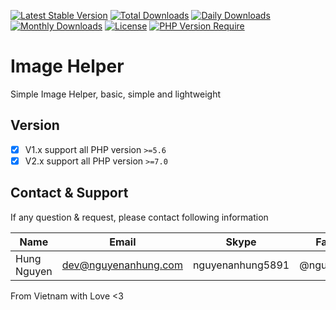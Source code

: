 [![Latest Stable Version](https://img.shields.io/packagist/v/nguyenanhung/image-helper.svg?style=flat-square)](https://packagist.org/packages/nguyenanhung/image-helper)
[![Total Downloads](https://img.shields.io/packagist/dt/nguyenanhung/image-helper.svg?style=flat-square)](https://packagist.org/packages/nguyenanhung/image-helper)
[![Daily Downloads](https://img.shields.io/packagist/dd/nguyenanhung/image-helper.svg?style=flat-square)](https://packagist.org/packages/nguyenanhung/image-helper)
[![Monthly Downloads](https://img.shields.io/packagist/dm/nguyenanhung/image-helper.svg?style=flat-square)](https://packagist.org/packages/nguyenanhung/image-helper)
[![License](https://img.shields.io/packagist/l/nguyenanhung/image-helper.svg?style=flat-square)](https://packagist.org/packages/nguyenanhung/image-helper)
[![PHP Version Require](https://img.shields.io/packagist/dependency-v/nguyenanhung/image-helper/php)](https://packagist.org/packages/nguyenanhung/image-helper)

# Image Helper

Simple Image Helper, basic, simple and lightweight

## Version

- [x] V1.x support all PHP version `>=5.6`
- [x] V2.x support all PHP version `>=7.0`

## Contact & Support

If any question & request, please contact following information

| Name        | Email                | Skype            | Facebook      |
|-------------|----------------------|------------------|---------------|
| Hung Nguyen | dev@nguyenanhung.com | nguyenanhung5891 | @nguyenanhung |

From Vietnam with Love <3
